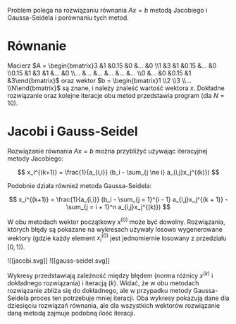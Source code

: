 Problem polega na rozwiązaniu równania $Ax = b$ metodą Jacobiego i Gaussa-Seidela i porównaniu tych metod.

# Równanie
Macierz $A = \begin{bmatrix}3 &1 &0.15 &0 &... &0 \\1 &3 &1 &0.15 &... &0 \\0.15 &1 &3 &1 &... &0 \\... &... &... &... &... &... \\0 &... &0 &0.15 &1 &3\end{bmatrix}$ oraz wektor $b = \begin{bmatrix}1 \\2 \\3 \\... \\N\end{bmatrix}$ są znane, i należy znaleść wartość wektora $x$. Dokładne rozwiązanie oraz kolejne iteracje obu metod przedstawia program (dla $N = 10$).

# Jacobi i Gauss-Seidel
Rozwiązanie równania $Ax = b$ można przybliżyć używając iteracyjnej metody Jacobiego:

$$
x_i^{(k+1)} = \frac{1}{a_{i,i}} (b_i - \sum_{j \ne i} a_{i,j}x_j^{(k)})
$$

Podobnie działa również metoda Gaussa-Seidela:

$$
x_i^{(k+1)} = \frac{1}{a_{i,i}} (b_i - \sum_{j = 1}^{i - 1} a_{i,j}x_j^{(k + 1)} - \sum_{j = i + 1}^n a_{i,j}x_j^{(k)})
$$

W obu metodach wektor początkowy $x^{(0)}$ może być dowolny. Rozwiązania, których błędy są pokazane na wykresach używały losowo wygenerowane wektory (gdzie każdy element $x^{(0)}_i$ jest jednomiernie losowany z przedziału $[0, 1)$).

![[jacobi.svg]] ![[gauss-seidel.svg]]

Wykresy przedstawiają zależność między błędem (norma różnicy $x^{(k)}$ i dokładnego rozwiązania) i iteracją ($k$). Widać, że w obu metodach rozwiązanie zbliża się do dokładnego, ale w przypadku metody Gaussa-Seidela proces ten potrzebuje mniej iteracji. Oba wykresy pokazują dane dla dziesięciu rozwiązań równania, ale dla wszystkich wektorów rozwiązanie daną metodą zajmuje podobną ilość iteracji.
